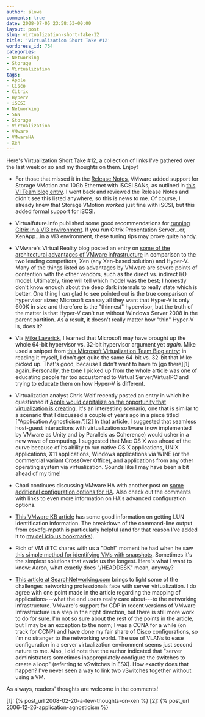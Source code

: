 ```yaml
---
author: slowe
comments: true
date: 2008-07-05 23:58:53+00:00
layout: post
slug: virtualization-short-take-12
title: 'Virtualization Short Take #12'
wordpress_id: 754
categories:
- Networking
- Storage
- Virtualization
tags:
- Apple
- Cisco
- Citrix
- HyperV
- iSCSI
- Networking
- SAN
- Storage
- Virtualization
- VMware
- VMwareHA
- Xen
---
```


Here's Virtualization Short Take #12, a collection of links I've gathered over the last week or so and my thoughts on them. Enjoy!

* For those that missed it in the [Release Notes](http://www.vmware.com/support/vi3/doc/vi3_esx35u1_vc25u1_rel_notes.html), VMware added support for Storage VMotion and 10Gb Ethernet with iSCSI SANs, as outlined in [this VI Team blog entry](http://blogs.vmware.com/vi/2008/06/storage-vmotion.html). I went back and reviewed the Release Notes and didn't see this listed anywhere, so this is news to me. Of course, I already knew that Storage VMotion _worked_ just fine with iSCSI, but this added formal support for iSCSI.

* Virtualfuture.info published some good recommendations for [running Citrix in a VI3 environment](http://virtualfuture.info/2008/07/citrix-on-vi3x-recommendations/). If you run Citrix Presentation Server...er, XenApp...in a VI3 environment, these tuning tips may prove quite handy.

* VMware's Virtual Reality blog posted an entry on [some of the architectural advantages of VMware Infrastructure](http://blogs.vmware.com/virtualreality/2008/06/a-look-at-some.html) in comparison to the two leading competitors, Xen (any Xen-based solution) and Hyper-V. Many of the things listed as advantages by VMware are severe points of contention with the other vendors, such as the direct vs. indirect I/O model. Ultimately, time will tell which model was the best; I honestly don't know enough about the deep dark internals to really state which is better. One thing I _am_ glad to see pointed out is the true comparison of hypervisor sizes; Microsoft can say all they want that Hyper-V is only 600K in size and therefore is the "thinnest" hypervisor, but the truth of the matter is that Hyper-V can't run without Windows Server 2008 in the parent partition. As a result, it doesn't really matter how "thin" Hyper-V is, does it?

* Via [Mike Laverick](http://www.rtfm-ed.co.uk/?p=561), I learned that Microsoft may have brought up the whole 64-bit hypervisor vs. 32-bit hypervisor argument yet _again._ Mike used a snippet from [this Microsoft Virtualization Team Blog entry](http://blogs.technet.com/virtualization/archive/2008/07/01/Top-5-things-to-know-about-Hyper_2D00_V.aspx); in reading it myself, I don't get quite the same 64-bit vs. 32-bit that Mike picked up. That's good, because I didn't want to have to [go there][1] again. Personally, the tone I picked up from the whole article was one of educating people far too accustomed to Virtual Server/VirtualPC and trying to educate them on how Hyper-V is different.

* Virtualization analyst Chris Wolf recently posted an entry in which he questioned if [Apple would capitalize on the opportunity that virtualization is creating](http://dcsblog.burtongroup.com/data_center_strategies/2008/06/apple---opportu.html). It's an interesting scenario, one that is similar to a scenario that I discussed a couple of years ago in a piece titled ["Application Agnosticism."][2] In that article, I suggested that seamless host-guest interactions with virtualization software (now implemented by VMware as Unity and by Parallels as Coherence) would usher in a new wave of computing. I suggested that Mac OS X was ahead of the curve because of its ability to run native OS X applications, UNIX applications, X11 applications, Windows applications via WINE (or the commercial variant CrossOver Office), and applications from any other operating system via virtualization. Sounds like I may have been a bit ahead of my time!

* Chad continues discussing VMware HA with another post on [some additional configuration options for HA](http://virtualgeek.typepad.com/virtual_geek/2008/06/arghhh-oh-that.html). Also check out the comments with links to even more information on HA's advanced configuration options.

* [This VMware KB article](http://kb.vmware.com/selfservice/microsites/search.do?cmd=displayKC&docType=kc&externalId=1003973&sliceId=1&docTypeID=DT_KB_1_1&dialogID=12474855&stateId=1%200%2012476549) has some good information on getting LUN identification information. The breakdown of the command-line output from esxcfg-mpath is particularly helpful (and for that reason I've added it to [my del.icio.us bookmarks](http://del.icio.us/slowe)).

* Rich of VM /ETC shares with us a "Doh!" moment he had when he saw [this simple method for identifying VMs with snapshots](http://vmetc.com/2008/06/25/search-for-vm-snapshots-from-the-service-console/). Sometimes it's the simplest solutions that evade us the longest. Here's what I want to know: Aaron, what exactly does "/HEADDESK" mean, anyway?

* [This article at SearchNetworking.com](http://searchnetworking.techtarget.com/tip/0,289483,sid7_gci1317936,00.html) brings to light some of the challenges networking professionals face with server virtualization. I do agree with one point made in the article regarding the mapping of applications---what the end users really care about---to the networking infrastructure. VMware's support for CDP in recent versions of VMware Infrastructure is a step in the right direction, but there is still more work to do for sure. I'm not so sure about the rest of the points in the article, but I may be an exception to the norm; I was a CCNA for a while (on track for CCNP) and have done my fair share of Cisco configurations, so I'm no stranger to the networking world. The use of VLANs to ease configuration in a server virtualization environment seems just second nature to me. Also, I did note that the author indicated that "server administrators sometimes inappropriately configure the switches to create a loop" (referring to vSwitches in ESX). How exactly does that happen? I've never seen a way to link two vSwitches together without using a VM.

As always, readers' thoughts are welcome in the comments!

[1]: {% post_url 2008-02-20-a-few-thoughts-on-xen %}
[2]: {% post_url 2006-12-26-application-agnosticism %}
